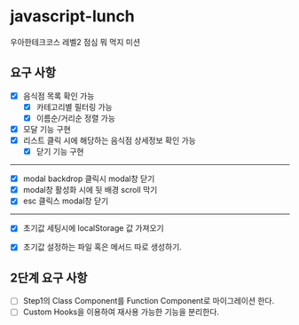 # javascript-lunch

우아한테크코스 레벨2 점심 뭐 먹지 미션

## 요구 사항

- [x] 음식점 목록 확인 가능
  - [x] 카테고리별 필터링 가능
  - [x] 이름순/거리순 정렬 가능
- [x] 모달 기능 구현
- [x] 리스트 클릭 시에 해당하는 음식점 상세정보 확인 가능
  - [x] 닫기 기능 구현

---

- [x] modal backdrop 클릭시 modal창 닫기
- [x] modal창 활성화 시에 뒷 배경 scroll 막기
- [x] esc 클릭스 modal창 닫기

---

- [x] 초기값 세팅시에 localStorage 값 가져오기
- [x] 초기값 설정하는 파일 혹은 메서드 따로 생성하기.


## 2단계 요구 사항

- [ ] Step1의 Class Component를 Function Component로 마이그레이션 한다.
- [ ] Custom Hooks을 이용하여 재사용 가능한 기능을 분리한다.